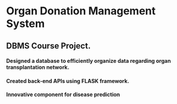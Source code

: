 # Organ Donation Management System
## DBMS Course Project.
#### Designed a database to efficiently organize data regarding organ transplantation network.
#### Created back-end APIs using FLASK framework.
#### Innovative component for disease prediction 
